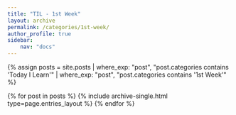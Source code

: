 ```yaml
---
title: "TIL - 1st Week"
layout: archive
permalink: /categories/1st-week/
author_profile: true
sidebar:
    nav: "docs"
---
```

{% assign posts = site.posts | where_exp: "post", "post.categories contains 'Today I Learn'" | where_exp: "post", "post.categories contains '1st Week'" %}

{% for post in posts %}
  {% include archive-single.html type=page.entries_layout %}
{% endfor %}